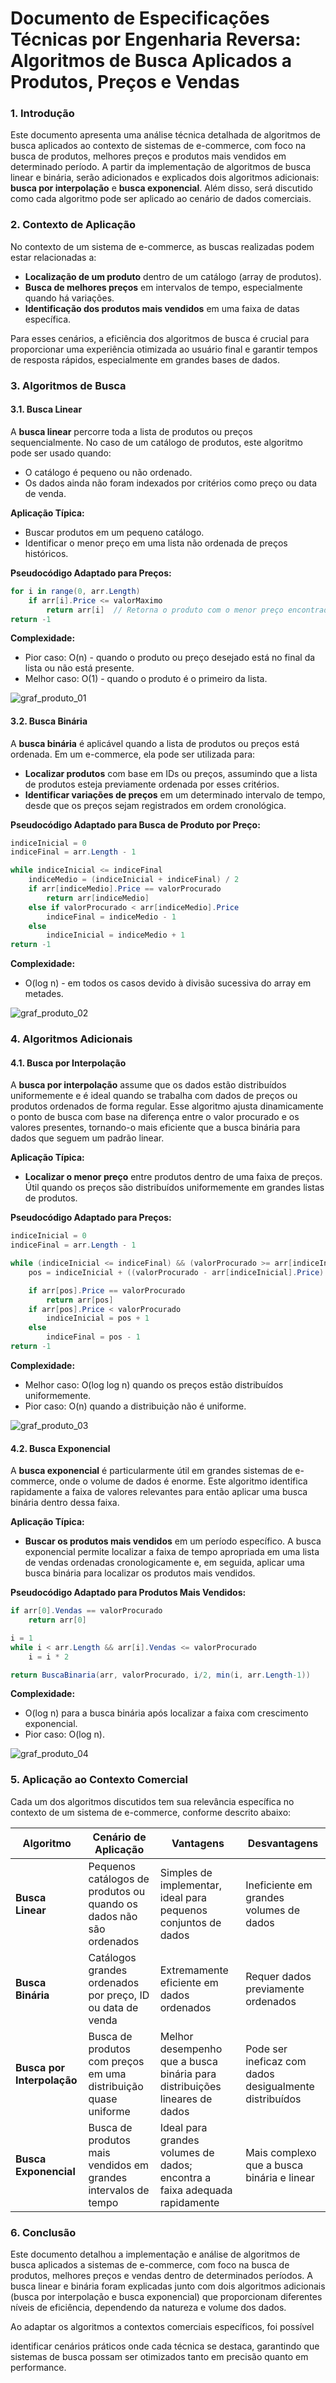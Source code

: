 # Documento de Especificações Técnicas por Engenharia Reversa: Algoritmos de Busca Aplicados a Produtos, Preços e Vendas

### 1. Introdução

Este documento apresenta uma análise técnica detalhada de algoritmos de busca aplicados ao contexto de sistemas de e-commerce, com foco na busca de produtos, melhores preços e produtos mais vendidos em determinado período. A partir da implementação de algoritmos de busca linear e binária, serão adicionados e explicados dois algoritmos adicionais: **busca por interpolação** e **busca exponencial**. Além disso, será discutido como cada algoritmo pode ser aplicado ao cenário de dados comerciais.

### 2. Contexto de Aplicação

No contexto de um sistema de e-commerce, as buscas realizadas podem estar relacionadas a:
- **Localização de um produto** dentro de um catálogo (array de produtos).
- **Busca de melhores preços** em intervalos de tempo, especialmente quando há variações.
- **Identificação dos produtos mais vendidos** em uma faixa de datas específica.

Para esses cenários, a eficiência dos algoritmos de busca é crucial para proporcionar uma experiência otimizada ao usuário final e garantir tempos de resposta rápidos, especialmente em grandes bases de dados.

### 3. Algoritmos de Busca

#### 3.1. Busca Linear

A **busca linear** percorre toda a lista de produtos ou preços sequencialmente. No caso de um catálogo de produtos, este algoritmo pode ser usado quando:
- O catálogo é pequeno ou não ordenado.
- Os dados ainda não foram indexados por critérios como preço ou data de venda.

**Aplicação Típica:**
- Buscar produtos em um pequeno catálogo.
- Identificar o menor preço em uma lista não ordenada de preços históricos.

**Pseudocódigo Adaptado para Preços:**
```csharp
for i in range(0, arr.Length)
    if arr[i].Price <= valorMaximo
        return arr[i]  // Retorna o produto com o menor preço encontrado.
return -1
```

**Complexidade:**
- Pior caso: O(n) - quando o produto ou preço desejado está no final da lista ou não está presente.
- Melhor caso: O(1) - quando o produto é o primeiro da lista.

![graf_produto_01](https://github.com/user-attachments/assets/6267b139-3b92-4536-8f43-34b025431eab)


#### 3.2. Busca Binária

A **busca binária** é aplicável quando a lista de produtos ou preços está ordenada. Em um e-commerce, ela pode ser utilizada para:
- **Localizar produtos** com base em IDs ou preços, assumindo que a lista de produtos esteja previamente ordenada por esses critérios.
- **Identificar variações de preços** em um determinado intervalo de tempo, desde que os preços sejam registrados em ordem cronológica.

**Pseudocódigo Adaptado para Busca de Produto por Preço:**
```csharp
indiceInicial = 0
indiceFinal = arr.Length - 1

while indiceInicial <= indiceFinal
    indiceMedio = (indiceInicial + indiceFinal) / 2
    if arr[indiceMedio].Price == valorProcurado
        return arr[indiceMedio]
    else if valorProcurado < arr[indiceMedio].Price
        indiceFinal = indiceMedio - 1
    else
        indiceInicial = indiceMedio + 1
return -1
```

**Complexidade:**
- O(log n) - em todos os casos devido à divisão sucessiva do array em metades.

![graf_produto_02](https://github.com/user-attachments/assets/744f80ac-c953-474b-8c81-5bdc3cf25fa5)


### 4. Algoritmos Adicionais

#### 4.1. Busca por Interpolação

A **busca por interpolação** assume que os dados estão distribuídos uniformemente e é ideal quando se trabalha com dados de preços ou produtos ordenados de forma regular. Esse algoritmo ajusta dinamicamente o ponto de busca com base na diferença entre o valor procurado e os valores presentes, tornando-o mais eficiente que a busca binária para dados que seguem um padrão linear.

**Aplicação Típica:**
- **Localizar o menor preço** entre produtos dentro de uma faixa de preços. Útil quando os preços são distribuídos uniformemente em grandes listas de produtos.

**Pseudocódigo Adaptado para Preços:**
```csharp
indiceInicial = 0
indiceFinal = arr.Length - 1

while (indiceInicial <= indiceFinal) && (valorProcurado >= arr[indiceInicial].Price) && (valorProcurado <= arr[indiceFinal].Price)
    pos = indiceInicial + ((valorProcurado - arr[indiceInicial].Price) * (indiceFinal - indiceInicial)) / (arr[indiceFinal].Price - arr[indiceInicial].Price)

    if arr[pos].Price == valorProcurado
        return arr[pos]
    if arr[pos].Price < valorProcurado
        indiceInicial = pos + 1
    else
        indiceFinal = pos - 1
return -1
```

**Complexidade:**
- Melhor caso: O(log log n) quando os preços estão distribuídos uniformemente.
- Pior caso: O(n) quando a distribuição não é uniforme.

![graf_produto_03](https://github.com/user-attachments/assets/98700c68-7cf0-45f2-bbe4-cd24814e279b)


#### 4.2. Busca Exponencial

A **busca exponencial** é particularmente útil em grandes sistemas de e-commerce, onde o volume de dados é enorme. Este algoritmo identifica rapidamente a faixa de valores relevantes para então aplicar uma busca binária dentro dessa faixa.

**Aplicação Típica:**
- **Buscar os produtos mais vendidos** em um período específico. A busca exponencial permite localizar a faixa de tempo apropriada em uma lista de vendas ordenadas cronologicamente e, em seguida, aplicar uma busca binária para localizar os produtos mais vendidos.

**Pseudocódigo Adaptado para Produtos Mais Vendidos:**
```csharp
if arr[0].Vendas == valorProcurado
    return arr[0]

i = 1
while i < arr.Length && arr[i].Vendas <= valorProcurado
    i = i * 2

return BuscaBinaria(arr, valorProcurado, i/2, min(i, arr.Length-1))
```

**Complexidade:**
- O(log n) para a busca binária após localizar a faixa com crescimento exponencial.
- Pior caso: O(log n).

![graf_produto_04](https://github.com/user-attachments/assets/a4336af2-244d-4a08-af56-af42ba6f53df)


### 5. Aplicação ao Contexto Comercial

Cada um dos algoritmos discutidos tem sua relevância específica no contexto de um sistema de e-commerce, conforme descrito abaixo:

| **Algoritmo**           | **Cenário de Aplicação**                                       | **Vantagens**                                                                 | **Desvantagens**                                                   |
|-------------------------|---------------------------------------------------------------|------------------------------------------------------------------------------|----------------------------------------------------------------------|
| **Busca Linear**         | Pequenos catálogos de produtos ou quando os dados não são ordenados | Simples de implementar, ideal para pequenos conjuntos de dados                | Ineficiente em grandes volumes de dados                      |
| **Busca Binária**        | Catálogos grandes ordenados por preço, ID ou data de venda     | Extremamente eficiente em dados ordenados                                     | Requer dados previamente ordenados                                |
| **Busca por Interpolação** | Busca de produtos com preços em uma distribuição quase uniforme | Melhor desempenho que a busca binária para distribuições lineares de dados    | Pode ser ineficaz com dados desigualmente distribuídos         |
| **Busca Exponencial**    | Busca de produtos mais vendidos em grandes intervalos de tempo | Ideal para grandes volumes de dados; encontra a faixa adequada rapidamente    | Mais complexo que a busca binária e linear                        |

### 6. Conclusão

Este documento detalhou a implementação e análise de algoritmos de busca aplicados a sistemas de e-commerce, com foco na busca de produtos, melhores preços e vendas dentro de determinados períodos. A busca linear e binária foram explicadas junto com dois algoritmos adicionais (busca por interpolação e busca exponencial) que proporcionam diferentes níveis de eficiência, dependendo da natureza e volume dos dados.

Ao adaptar os algoritmos a contextos comerciais específicos, foi possível

 identificar cenários práticos onde cada técnica se destaca, garantindo que sistemas de busca possam ser otimizados tanto em precisão quanto em performance.
